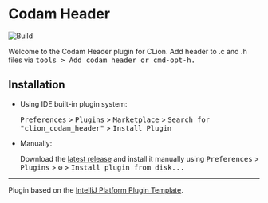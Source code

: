 # Codam Header

![Build](https://github.com/skrtks/clion_codam_header/workflows/Build/badge.svg)    

<!-- Plugin description -->
Welcome to the Codam Header plugin for CLion. Add header to .c and .h files via <kbd>tools<kbd> > <kbd>Add codam header<kbd> or cmd-opt-h.
<!-- Plugin description end -->

## Installation

- Using IDE built-in plugin system:
  
  <kbd>Preferences</kbd> > <kbd>Plugins</kbd> > <kbd>Marketplace</kbd> > <kbd>Search for "clion_codam_header"</kbd> >
  <kbd>Install Plugin</kbd>
  
- Manually:

  Download the [latest release](https://github.com/skrtks/clion_codam_header/releases/latest) and install it manually using
  <kbd>Preferences</kbd> > <kbd>Plugins</kbd> > <kbd>⚙️</kbd> > <kbd>Install plugin from disk...</kbd>


---
Plugin based on the [IntelliJ Platform Plugin Template][template].

[template]: https://github.com/JetBrains/intellij-platform-plugin-template
